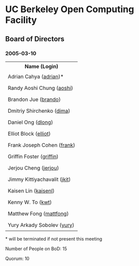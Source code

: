
<html>
<head><title>OCF BoD For 2005-03-10</title>
<link rel="stylesheet" type="text/css" href="../css/minutes001.css">
<style type="text/css">
td { padding: .5em; }
</style>

</head>
<body>
<h1>UC Berkeley Open Computing Facility</h1>
<h2>Board of Directors</h2>
<h3>2005-03-10</h3>
<table>
<tr>
<th>Name (Login)</th>
</tr>
<tr><td>Adrian Cahya (<a href="mailto:adrian@OCF.Berkeley.edu">adrian</a>)*</td></tr>
<tr><td>Randy Aoshi Chung (<a href="mailto:aoshi@OCF.Berkeley.edu">aoshi</a>)</td></tr>
<tr><td>Brandon Jue (<a href="mailto:brando@OCF.Berkeley.edu">brando</a>)</td></tr>
<tr><td>Dmitriy Shirchenko (<a href="mailto:dima@OCF.Berkeley.edu">dima</a>)</td></tr>
<tr><td>Daniel Ong (<a href="http://www.ocf.berkeley.edu/~dlong/">dlong</a>)</td></tr>
<tr><td>Elliot Block (<a href="mailto:elliot@OCF.Berkeley.edu">elliot</a>)</td></tr>
<tr><td>Frank Joseph Cohen (<a href="mailto:frank@OCF.Berkeley.edu">frank</a>)</td></tr>
<tr><td>Griffin Foster (<a href="mailto:griffin@OCF.Berkeley.edu">griffin</a>)</td></tr>
<tr><td>Jerjou Cheng (<a href="mailto:jerjou@OCF.Berkeley.edu">jerjou</a>)</td></tr>
<tr><td>Jimmy Kittiyachavalit (<a href="mailto:jkit@OCF.Berkeley.edu">jkit</a>)</td></tr>
<tr><td>Kaisen Lin (<a href="mailto:kaisenl@OCF.Berkeley.edu">kaisenl</a>)</td></tr>
<tr><td>Kenny W. To (<a href="mailto:kwt@OCF.Berkeley.edu">kwt</a>)</td></tr>
<tr><td>Matthew Fong (<a href="mailto:mattfong@OCF.Berkeley.edu">mattfong</a>)</td></tr>
<tr><td>Yury Arkady Sobolev (<a href="mailto:yury@OCF.Berkeley.edu">yury</a>)</td></tr>

</table>

<p>* will be terminated if not present this meeting</p>

<p>Number of People on BoD: 15<br>

Quorum: 10</p>
</body></html>
